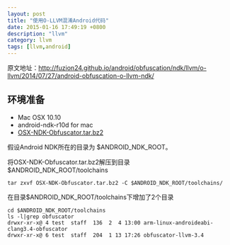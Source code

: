 ```yaml
---
layout: post
title: "使用O-LLVM混淆Android代码"
date: 2015-01-16 17:49:19 +0800
description: "llvm"
category: llvm
tags: [llvm,android]
---
```


原文地址：http://fuzion24.github.io/android/obfuscation/ndk/llvm/o-llvm/2014/07/27/android-obfuscation-o-llvm-ndk/

## 环境准备 ##

- Mac OSX 10.10
- android-ndk-r10d for mac
- [OSX-NDK-Obfuscator.tar.bz2](https://github.com/Fuzion24/AndroidObfuscation-NDK/blob/master/prebuilt/android-ndk32-r10-darwin-x86_64-obfuscator.tar.bz2?raw=true)


假设Android NDK所在的目录为 $ANDROID_NDK_ROOT。

将OSX-NDK-Obfuscator.tar.bz2解压到目录$ANDROID_NDK_ROOT/toolchains

	tar zxvf OSX-NDK-Obfuscator.tar.bz2 -C $ANDROID_NDK_ROOT/toolchains/
	
在目录$ANDROID_NDK_ROOT/toolchains下增加了2个目录

	cd $ANDROID_NDK_ROOT/toolchains
	ls -l|grep obfuscator
	drwxr-xr-x@ 4 test  staff  136  2  4 13:00 arm-linux-androideabi-clang3.4-obfuscator
	drwxr-xr-x@ 6 test  staff  204  1 13 17:26 obfuscator-llvm-3.4
